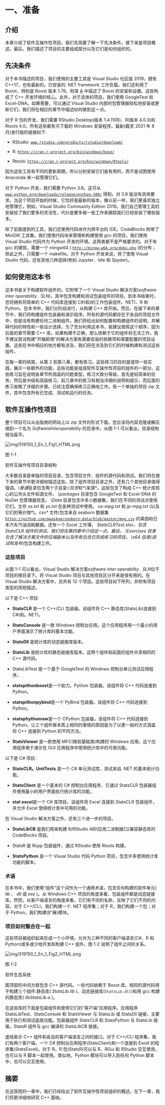 # 一、准备

## 介绍

本章介绍了软件互操作性项目。我们先简要了解一下先决条件。接下来是项目概述。最后，我们描述了项目的主要组成部分以及它们是如何组织的。

## 先决条件

对于本书描述的项目，我们使用的主要工具是 Visual Studio 社区版 2019，既有 C++17，也有最新的。已安装的. NET framework 工作负载。我们还利用了 Boost，特别是 Boost 版本 1.76。附录 [A](https://doi.org/10.1007/978-1-4842-7966-3) 中描述了 Boost 的安装和设置。这些构成了 C++ 开发环境的核心。此外，对于具体的项目，我们使用 GoogleTest 和 Excel-DNA。如果需要，可以通过 Visual Studio 内部的包管理器轻松地安装或更新它们，我们将在相应的章节中描述如何做到这一点。

对于 R 包的开发，我们需要 RStudio Desktop(版本 1.4.1106)、R(版本 4.0.3)和 Rtools 4.0。所有这些都有可下载的 Windows 安装程序。最新(截至 2021 年 8 月)发行版的链接如下:

*   RStudio: [`www.rstudio.com/products/rstudio/download/`](http://www.rstudio.com/products/rstudio/download/)

*   R: [`https://cran.r-project.org/bin/windows/base/`](https://cran.r-project.org/bin/windows/base/)

*   Rtools: [`https://cran.r-project.org/bin/windows/Rtools/`](https://cran.r-project.org/bin/windows/Rtools/)

因为这些工具有不同的更新周期，所以分别安装它们是有用的，而不是试图使用 Anaconda 来一起管理它们。

对于 Python 开发，我们需要 Python 3.8。这可从 [`www.python.org/downloads/release/python-380/`](http://www.python.org/downloads/release/python-380/) 得到。对 3.8 版没有具体要求。当这个项目开始的时候，它恰好是最新的版本。像以前一样，我们更喜欢独立地管理它，例如，Visual Studio Community Edition 2019。我们自己管理工具的安装给了我们更多的灵活性，代价是要多做一些工作来跟踪我们已经安装了哪些版本。

除了前面提到的工具，我们还使用代码块作为跨平台的 IDE。CodeBlocks 附带了 MinGW 工具集。我们使用代码块来管理和构建使用 gcc 的项目，我们使用 Visual Studio 代码作为 Python 开发的环境。这两者都不是严格要求的。对于有 gcc 的建筑，需要一个 mingw64 ( [`http://mingw-w64.org/doku.php`](http://mingw-w64.org/doku.php) )的分布；除此之外，只需要一个 makefile。对于 Python 开发来说，除了使用 Visual Studio 代码，还有其他几种选择(例如 Jupyter、Idle 和 Spyder)。

## 如何使用这本书

这本书是关于构建软件组件的。它附带了一个 Visual Studio 解决方案(*software inter operability . SLN*)，其中包含构建和测试包装组件的项目。到本书结束时，您将拥有将简单的 C++ 代码库连接到 C#(和)的工作包装组件。NET)、R 和 Python。在本书中，我们分阶段进行，从构建 C++ 库开始。然后，在接下来的章节中，我们将构建组件包装器和演示程序。所有的源代码都存在于各自的项目文件中，但是没有构建任何二进制组件。我们将给出如何配置和构建组件的说明，并解释代码的特性和一些设计选择。为了充分利用这本书，我建议按照这个顺序，因为后面的章节需要 C++ 库。如果构建不正确，那么依赖于它的组件将无法工作。我不建议尝试构建“开箱即用”的解决方案有需要安装的依赖项和需要配置的项目设置。这些在书中相应的地方都有涉及，我们将在涉及到它们的时候构建和测试这些组件。

在每一章的结尾，从第 2 到第八章，都有练习。这些练习的目的是提供一些实践，展示一些额外的功能，这些功能是组成软件互操作性项目的组件的一部分。这些练习旨在说明各章节所涵盖的问题类型。练习大致分等级，首先是较简单的任务，然后是中级和高级练习。前几章中的练习有相当详细的说明和提示，而后面的练习省略了详细的步骤。已经注意确保练习正确地工作。有一个单独的项目 zip 文件，其中包含所有已完成、测试和运行的任务。

## 软件互操作性项目

整个项目可以从出版商的网站上以 zip 文件的形式下载。您应该将内容克隆或解压缩到一个名为 *SoftwareInteroperability* 的目录中。从图 1-1 可以看出，目录结构相当扁平。

![img/519150_1_En_1_Fig1_HTML.png](img/519150_1_En_1_Fig1_HTML.png)

图 1-1

软件互操作性项目目录结构

大多数目录是单独的项目目录，包含项目文件、组件的源代码和测试。我们将在接下来的章节中更详细地描述这些。除了组件项目目录之外，还有几个其他目录值得强调。*\普通*目录包含两个子目录:*\包含*和*\来源*。这些包含了构成 C++ 统计库核心的公共头文件和源文件。 *\packages* 目录包含 GoogleTest 和 Excel-DNA 的 NuGet 包管理器信息。 *\Data* 目录包含许多小数据集，我们在不同的测试点使用它们。文件 *xs.txt* 和 *ys.txt* 在各种测试中使用。 *us-mpg.txt* 和 *jp-mpg.txt* (以及它们的等价物*)。csv* 文件)包含来自 seaborn 数据集 [`https://github.com/mwaskom/seaborn-data/blob/master/mpg.csv`](https://github.com/mwaskom/seaborn-data/blob/master/mpg.csv) 的美国和日本汽车汽油消耗数据。还有一个 Excel 工作簿， *StatsCLRTest.xlsx，*包含 StatsCLR 组件的测试。我们将在第四章中介绍这一点。最后， *\Exercises* 目录包含了解决方案文件的压缩副本以及所有包含已完成练习的项目。 *\x64* 目录(*调试*和*发布*)包含构建工件。

### 这些项目

从图 1-1 可以看出，Visual Studio 解决方案*software inter operability . SLN*位于项目的根目录下。将 Visual Studio 项目与其他项目区分开来是很有用的。在 Visual Studio 解决方案中，总共有 12 个项目。这些项目如下所列，并附有项目类型的简短描述。

以下是 C++ 项目:

*   **StatsCLR** 是一个 C++/CLI 包装器。该组件将 C++ 静态库(StatsLib)连接到 C#(和。NET)。

*   **StatsConsole** 是一款 Windows 控制台应用。这个应用程序用一个最小的用户界面演示了统计库的基本功能。

*   **StatsDll** 是统计库的动态链接库版本。

*   **StatsLib** 是统计库的静态链接库版本。这两个组件和前面的组件共享相同的 C++ 源代码。

*   StatsLibTest 是一个基于 GoogleTest 的 Windows 控制台单元测试应用程序。

*   **statspithonboost**是一个助力。Python 包装器。该组件将 C++ 代码连接到 Python。

*   **statspithonpybind**是一个 PyBind 包装器。该组件将 C++ 代码连接到 Python。

*   **statsphythonraw**是一个 CPython 包装器。该组件将 C++ 代码连接到 Python。让三个组件做本质上相同的事情的原因是为了以更一般的方式涵盖将 C++ 连接到 Python 的不同方法。

*   **StatsViewer** 是一款使用 MFC(微软基础类)构建的 Windows 应用。这个应用程序用于演示在 GUI 应用程序中使用统计库中的可用功能。

以下是 C# 项目:

*   **StatsCLR。UnitTests** 是一个 C# 单元测试库，测试来自. NET 的基本统计功能。

*   **StatsClient** 是一个基本的 C# 控制台应用程序，它通过 StatsCLR 包装器组件使用最小的用户界面执行统计库的功能。

*   **stat excel**是一个 C# 库项目。该组件将 Excel 连接到 StatsCLR 包装组件，并允许 Excel 使用统计库中可用的功能。

在 Visual Studio 解决方案之外，还有三个进一步的项目。

*   **StatsLibCB** 是我们用来构建 R/RStudio ABI(应用二进制接口)兼容静态库的 CodeBlocks 项目。

*   StatsR 是 Rcpp 包装组件，通过 RStudio 使用 Rtools 构建。

*   **StatsPython** 是一个 Visual Studio 代码 Python 项目，包含许多使用统计库功能的脚本。

### 术语

在本书中，我们使用“组件”这个词作为一个通用术语，包含任何构建的软件单元( *lib* 、 *dll* 或 *exe* )。从 Windows C++ 项目的角度来看，包装组件都是动态链接库。然而，从客户端语言的角度来看，它们有不同的名称，反映了它们不同的内容。对于 C++/CLI，我们构建一个. NET 程序集；对于 R，我们构建一个包；对于 Python，我们构建(扩展)模块。

### 项目如何整合在一起

这些项目被组织起来形成一个小环境，允许为三种不同的客户端语言(C#、R 和 Python)或多或少地开发和构建 C++ 组件。图 1-2 说明了组件之间的关系。

![img/519150_1_En_1_Fig2_HTML.png](img/519150_1_En_1_Fig2_HTML.png)

图 1-2

软件生态系统

图顶部的中间方框包含 C++ 源代码。一些代码依赖于 Boost 库。相同的源代码用于构建三个组件:静态库( *StatsLib.lib* )、动态链接库(`StatsLib.dll`)和用 gcc 构建的静态库( *libStatsLib.a* )。

在这些库的下面是包装组件和使用它们的“客户端”应用程序。应用程序 StatsLibTest、StatsConsole 和 StatsViewer 与 StatsLib 或 StatsDll 链接，主要用于执行和测试底层功能。包装器组件 StatsCLR 和 StatsPython 与 StatsLib 链接。StatsR 组件与 gcc 编译的 StatsLibCB 链接。

虚线表示 C++ 组件和各自的客户端语言之间的接口。对于 C++/CLI 程序集，我们有两个客户端，一个 C# 控制台应用程序(StatsClient)和一个连接到 Excel 的程序集(StatsExcel)。对于 R，R 包(StatsR)可以与 R、RGui 和 RStudio 交互使用，也可以与 R 脚本一起使用。类似地，Python 模块可以导入到任何 Python 脚本中，也可以交互使用。

## 摘要

在这简短的一章中，我们已经给出了软件互操作性项目组织的概述。在下一章，我们将更详细地研究 C++ 基础。